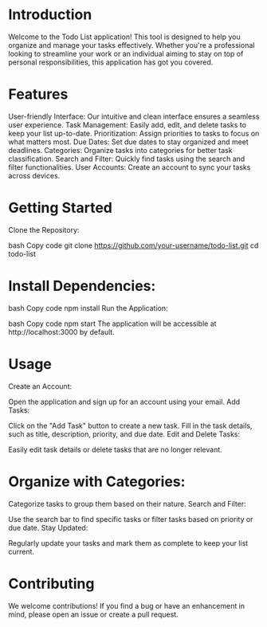 # Introduction
Welcome to the Todo List application! This tool is designed to help you organize and manage your tasks effectively. Whether you're a professional looking to streamline your work or an individual aiming to stay on top of personal responsibilities, this application has got you covered.

# Features
User-friendly Interface: Our intuitive and clean interface ensures a seamless user experience.
Task Management: Easily add, edit, and delete tasks to keep your list up-to-date.
Prioritization: Assign priorities to tasks to focus on what matters most.
Due Dates: Set due dates to stay organized and meet deadlines.
Categories: Organize tasks into categories for better task classification.
Search and Filter: Quickly find tasks using the search and filter functionalities.
User Accounts: Create an account to sync your tasks across devices.
# Getting Started
Clone the Repository:

bash
Copy code
git clone https://github.com/your-username/todo-list.git
cd todo-list
# Install Dependencies:

bash
Copy code
npm install
Run the Application:

bash
Copy code
npm start
The application will be accessible at http://localhost:3000 by default.

#  Usage
Create an Account:

Open the application and sign up for an account using your email.
Add Tasks:

Click on the "Add Task" button to create a new task.
Fill in the task details, such as title, description, priority, and due date.
Edit and Delete Tasks:

Easily edit task details or delete tasks that are no longer relevant.
#  Organize with Categories:

Categorize tasks to group them based on their nature.
Search and Filter:

Use the search bar to find specific tasks or filter tasks based on priority or due date.
Stay Updated:

Regularly update your tasks and mark them as complete to keep your list current.
# Contributing
We welcome contributions! If you find a bug or have an enhancement in mind, please open an issue or create a pull request.
